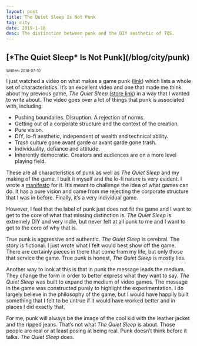 ```yaml
---
layout: post
title: The Quiet Sleep Is Not Punk
tag: city
date: 2019-1-18
desc: The distinction between punk and the DIY aesthetic of TQS.
---
```

<h2>[*The Quiet Sleep* Is Not Punk](/blog/city/punk)</h2>
<p style="font-size:10px">Written: 2018-07-10


I just watched a video on what makes a game punk ([link](https://youtu.be/15FFEKdhvU4)) which lists a whole set of characteristics. It’s an excellent video and one that made me think about my previous game, *The Quiet Sleep* ([store link](https://store.steampowered.com/app/724510/The_Quiet_Sleep/)) in a way that I wanted to write about. The video goes over a lot of things that punk is associated with, including:
- Pushing boundaries. Disruption. A rejection of norms.
- Getting out of a corporate structure and the context of the creation.
- Pure vision.
- DIY, lo-fi aesthetic, independent of wealth and technical ability.
- Trash culture gone avant garde or avant garde gone trash.
- Individuality, defiance and attitude.
- Inherently democratic. Creators and audiences are on a more level playing field.



These are all characteristics of punk as well as *The Quiet Sleep* and my making of the game. I built it myself and the lo-fi nature is very evident. I wrote a [manifesto](http://www.whynotgames.in/blog/articles/lifelike) for it.  It’s meant to challenge the idea of what games can do. It has a pure vision and came from me rejecting the corporate structure that I was in before. Finally, it’s a very individual game.


However, I feel that the label of punk just does not fit the game and I want to get to the core of what that missing distinction is. *The Quiet Sleep* is extremely DIY and very indie, but never felt at all punk to me and I want to get to the core of why that is.


True punk is aggressive and authentic. *The Quiet Sleep* is cerebral. The story is fictional. I just wrote what I felt would best show off the game. There are certainly pieces in there that come from my life, but only those that service the game. True punk is honest, *The Quiet Sleep* is mostly lies.


Another way to look at this is that in punk the message leads the medium. They change the form in order to better express what they want to say. *The Quiet Sleep* was built to expand the medium of video games. The message in the game was constructed purely to highlight the experimentation. I do largely believe in the philosophy of the game, but I would have happily built something that I felt to be untrue if it would have worked better and in places I did exactly that.


For me, punk will always be the image of the cool kid with the leather jacket and the ripped jeans. That’s not what *The Quiet Sleep* is about. Those people are real or at least posing at being real. Punk doesn’t think before it talks. *The Quiet Sleep* does.

